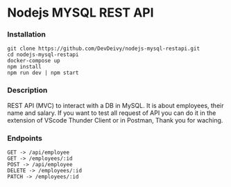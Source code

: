 # Nodejs MYSQL REST API

### Installation

```
git clone https://github.com/DevDeivy/nodejs-mysql-restapi.git
cd nodejs-mysql-restapi
docker-compose up
npm install
npm run dev | npm start
```
### Description
REST API (MVC) to interact with a DB in MySQL. It is about employees, their name and salary. If you want to test all request of API you can do it in the extension of VScode Thunder Client or in Postman, Thank you for waching.

### Endpoints
```
GET -> /api/employee
GET -> /employees/:id
POST -> /api/employee
DELETE -> /employees/:id
PATCH -> /employees/:id
```
